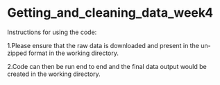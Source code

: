 # Getting_and_cleaning_data_week4

Instructions for using the code:

1.Please ensure that the raw data is downloaded and present in the un-zipped format in the working directory.

2.Code can then be run end to end and the final data output would be created in the working directory.
